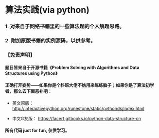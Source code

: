 # 算法实践(via python)

### 1. 对来自于网络书籍里的一些算法题的个人解题思路。

### 2. 附加原版书籍的实例源码，以供参考。

### 【免责声明】

#### 题目皆来自于开源书籍《Problem Solving with Algorithms and Data Structures using Python》
#### 正确打开姿势——如果你是个科班大佬不妨用来练练脑子；如果你是了算法初学者，那么去下面恶补吧：

 - 英文原版： http://interactivepython.org/runestone/static/pythonds/index.html
 
 - 中文G友版： https://facert.gitbooks.io/python-data-structure-cn
 
#### 所有代码 just for fun, 仅供学习。
